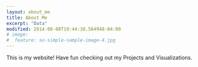 ```yaml
---
layout: about_me
title: About Me
excerpt: "Data"
modified: 2014-08-08T19:44:38.564948-04:00
# image:
#  feature: so-simple-sample-image-4.jpg
---
```


This is my website! Have fun checking out my Projects and Visualizations. 
